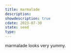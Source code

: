 ```yaml
---
title: marmalade
description: 
showdescription: true
cdate: 2023-07-30
state: seed
type: 
---
```


marmalade looks very yummy.
